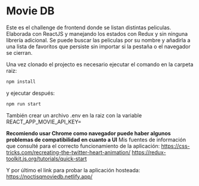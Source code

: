 # Movie DB

Este es el challenge de frontend donde se listan distintas peliculas. Elaborada con ReactJS y manejando los estados con Redux y sin ninguna librería adicional. Se puede buscar las peliculas por su nombre y añadirla a una lista de favoritos que persiste sin importar si la pestaña o el navegador se cierran.

Una vez clonado el projecto es necesario ejecutar el comando en la carpeta raiz: 
```javascript
npm install
```
y ejecutar después: 
```javascript
npm run start
```
También crear un archivo .env en la raiz con la variable REACT_APP_MOVIE_API_KEY=<apikey>

**Recomiendo usar Chrome como navegador puede haber algunos problemas de compatibilidad en cuanto a UI**
Mis fuentes de información que consulté para el correcto funcionamiento de la aplicación: 
https://css-tricks.com/recreating-the-twitter-heart-animation/
https://redux-toolkit.js.org/tutorials/quick-start

Y por último el link para probar la aplicación hosteada: https://noctisqmoviedb.netlify.app/
